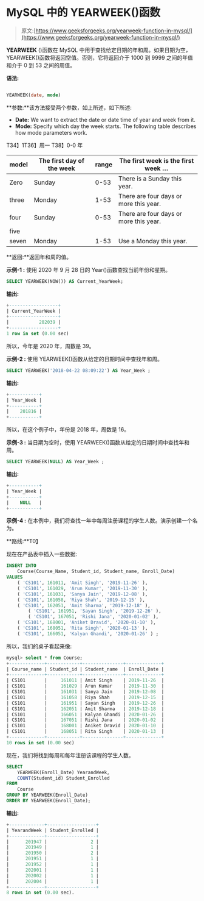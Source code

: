 # MySQL 中的 YEARWEEK()函数

> 原文:[https://www.geeksforgeeks.org/yearweek-function-in-mysql/](https://www.geeksforgeeks.org/yearweek-function-in-mysql/)

**YEARWEEK** ()函数在 MySQL 中用于查找给定日期的年和周。如果日期为空，YEARWEEK()函数将返回空值。否则，它将返回介于 1000 到 9999 之间的年值和介于 0 到 53 之间的周值。

**语法:**

```sql

YEARWEEK(date, mode)

```

**参数:**该方法接受两个参数，如上所述，如下所述:

*   **Date:** We want to extract the date or date time of year and week from it.
*   **Mode:** Specify which day the week starts. The following table describes how mode parameters work.

T34】1T36】周一 T38】0-0 年

| model | The first day of the week | range | The first week is the first week … |
| --- | --- | --- | --- |
| Zero | Sunday | 0-53 | There is a Sunday this year. |
| three | Monday | 1-53 | There are four days or more this year. |
| four | Sunday | 0-53 | There are four days or more this year. |
| five |
| seven | Monday | 1-53 | Use a Monday this year. |

**返回:**返回年和周的值。

**示例-1 :** 使用 2020 年 9 月 28 日的 Year()函数查找当前年份和星期。

```sql
SELECT YEARWEEK(NOW()) AS Current_YearWeek;

```

**输出:**

```sql
+------------------+
| Current_YearWeek |
+------------------+
|           202039 |
+------------------+
1 row in set (0.00 sec)

```

所以，今年是 2020 年，周数是 39。

**示例-2 :** 使用 YEARWEEK()函数从给定的日期时间中查找年和周。

```sql
SELECT YEARWEEK('2018-04-22 08:09:22') AS Year_Week ;

```

**输出:**

```sql
+-----------+
| Year_Week |
+-----------+
|    201816 |
+-----------+

```

所以，在这个例子中，年份是 2018 年，周数是 16。

**示例-3 :** 当日期为空时，使用 YEARWEEK()函数从给定的日期时间中查找年和周。

```sql
SELECT YEARWEEK(NULL) AS Year_Week ;

```

**输出:**

```sql
+-----------+
| Year_Week |
+-----------+
|    NULL   |
+-----------+

```

**示例-4 :** 在本例中，我们将查找一年中每周注册课程的学生人数。演示创建一个名为。

**路线:**T0】

现在在产品表中插入一些数据:

```sql
INSERT INTO 
    Course(Course_Name, Student_id, Student_name, Enroll_Date)
VALUES
    ( 'CS101', 161011, 'Amit Singh', '2019-11-26' ),
    ( 'CS101', 161029, 'Arun Kumar', '2019-11-30' ),
    ( 'CS101', 161031, 'Sanya Jain', '2019-12-08' ),
    ( 'CS101', 161058, 'Riya Shah', '2019-12-15' ),
    ( 'CS101', 162051, 'Amit Sharma', '2019-12-18' ),
        ( 'CS101', 161951, 'Sayan Singh', '2019-12-26' ),
        ( 'CS101', 167051, 'Rishi Jana', '2020-01-02' ),
    ( 'CS101', 168001, 'Aniket Dravid', '2020-01-10' ),
    ( 'CS101', 168051, 'Rita Singh', '2020-01-13' ),
    ( 'CS101', 166051, 'Kalyan Ghandi', '2020-01-26' ) ;

```

所以，我们的桌子看起来像:

```sql
mysql> select * from Course;
+-------------+------------+---------------+-------------+
| Course_name | Student_id | Student_name  | Enroll_Date |
+-------------+------------+---------------+-------------+
| CS101       |     161011 | Amit Singh    | 2019-11-26  |
| CS101       |     161029 | Arun Kumar    | 2019-11-30  |
| CS101       |     161031 | Sanya Jain    | 2019-12-08  |
| CS101       |     161058 | Riya Shah     | 2019-12-15  |
| CS101       |     161951 | Sayan Singh   | 2019-12-26  |
| CS101       |     162051 | Amit Sharma   | 2019-12-18  |
| CS101       |     166051 | Kalyan Ghandi | 2020-01-26  |
| CS101       |     167051 | Rishi Jana    | 2020-01-02  |
| CS101       |     168001 | Aniket Dravid | 2020-01-10  |
| CS101       |     168051 | Rita Singh    | 2020-01-13  |
+-------------+------------+---------------+-------------+
10 rows in set (0.00 sec)

```

现在，我们将找到每周和每年注册该课程的学生人数。

```sql
SELECT 
    YEARWEEK(Enroll_Date) YearandWeek, 
    COUNT(Student_id) Student_Enrolled
FROM 
    Course
GROUP BY YEARWEEK(Enroll_Date)
ORDER BY YEARWEEK(Enroll_Date);

```

**输出:**

```sql
+-------------+------------------+
| YearandWeek | Student_Enrolled |
+-------------+------------------+
|      201947 |                2 |
|      201949 |                1 |
|      201950 |                2 |
|      201951 |                1 |
|      201952 |                1 |
|      202001 |                1 |
|      202002 |                1 |
|      202004 |                1 |
+-------------+------------------+
8 rows in set (0.00 sec).

```